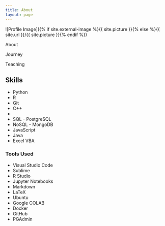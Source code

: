 ```yaml
---
title: About
layout: page
---
```

![Profile Image]({% if site.external-image %}{{ site.picture }}{% else %}{{ site.url }}/{{ site.picture }}{% endif %})

<p>About</p>

<p>Journey</p>

<p>Teaching</p>

<h2>Skills</h2>

<ul class="skill-list">
	<li>Python</li>
	<li>R</li>
	<li>Git</li>
	<li>C++</li>
	<li></li>
	<li>SQL - PostgreSQL</li>
	<li>NoSQL - MongoDB</li>
	<li>JavaScript</li>
	<li>Java</li>
	<li>Excel VBA</li>
</ul>

<h3>Tools Used</h3>
<ul class="tool-list">
	<li>Visual Studio Code</li>
	<li>Sublime</li>
	<li>R Studio</li>
	<li>Jupyter Notebooks</li>
	<li>Markdown</li>
	<li>LaTeX</li>
	<li>Ubuntu</li>
	<li>Google COLAB</li>
	<li>Docker</li>
	<li>GitHub</li>
	<li>PGAdmin</li>
</ul>
